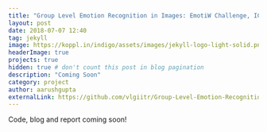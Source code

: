 ```yaml
---
title: "Group Level Emotion Recognition in Images: EmotiW Challenge, ICMI'18"
layout: post
date: 2018-07-07 12:40
tag: jekyll
image: https://koppl.in/indigo/assets/images/jekyll-logo-light-solid.png
headerImage: true
projects: true
hidden: true # don't count this post in blog pagination
description: "Coming Soon"
category: project
author: aarushgupta
externalLink: https://github.com/vlgiitr/Group-Level-Emotion-Recognition
---
```

<!-- 
I recently participated in the EmotiW Challenge, Group Level Emotion Recognition in Images, along with my friends, Dakshit Agrawal and Hardik Chauhan, and Dr. Marco Pedersoli and Jose Dolz from ETS Montreal, Canada. We stood 4th in the competition. -->

Code, blog and report coming soon!